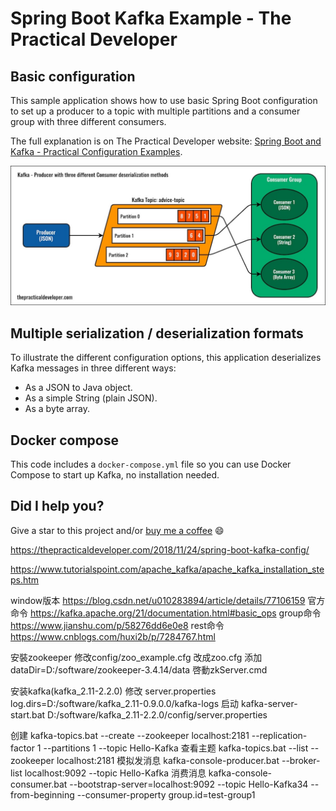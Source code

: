 ﻿# Spring Boot Kafka Example - The Practical Developer

## Basic configuration

This sample application shows how to use basic Spring Boot configuration to set up a producer to a topic with multiple partitions and a consumer group with three different consumers.

The full explanation is on The Practical Developer website: [Spring Boot and Kafka - Practical Configuration Examples](https://thepracticaldeveloper.com/2018/11/24/spring-boot-kafka-config/).

[![Kafka Configuration Example](img/kafka-configuration-example.jpg)](https://thepracticaldeveloper.com/2018/11/24/spring-boot-kafka-config/)

## Multiple serialization / deserialization formats

To illustrate the different configuration options, this application deserializes Kafka messages in three different ways:

* As a JSON to Java object.
* As a simple String (plain JSON).
* As a byte array.

## Docker compose

This code includes a `docker-compose.yml` file so you can use Docker Compose to start up Kafka, no installation needed.

## Did I help you?

Give a  star to this project and/or [buy me a coffee](https://buymeacoff.ee/ZyLJNUR) 😄


https://thepracticaldeveloper.com/2018/11/24/spring-boot-kafka-config/


https://www.tutorialspoint.com/apache_kafka/apache_kafka_installation_steps.htm

window版本
https://blog.csdn.net/u010283894/article/details/77106159
官方命令
https://kafka.apache.org/21/documentation.html#basic_ops
group命令
https://www.jianshu.com/p/58276dd6e0e8
rest命令
https://www.cnblogs.com/huxi2b/p/7284767.html

安裝zookeeper
修改config/zoo_example.cfg 改成zoo.cfg
添加dataDir=D:/software/zookeeper-3.4.14/data
啓動zkServer.cmd

安装kafka(kafka_2.11-2.2.0)
修改 server.properties   log.dirs=D:/software/kafka_2.11-0.9.0.0/kafka-logs
启动 kafka-server-start.bat D:/software/kafka_2.11-2.2.0/config/server.properties

创建
kafka-topics.bat --create --zookeeper localhost:2181 --replication-factor 1   --partitions 1 --topic Hello-Kafka 
查看主题
kafka-topics.bat --list --zookeeper localhost:2181
模拟发消息
kafka-console-producer.bat --broker-list localhost:9092 --topic Hello-Kafka
消费消息
kafka-console-consumer.bat --bootstrap-server=localhost:9092 --topic Hello-Kafka34 --from-beginning --consumer-property group.id=test-group1


